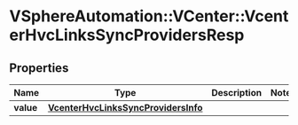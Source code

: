 # VSphereAutomation::VCenter::VcenterHvcLinksSyncProvidersResp

## Properties
Name | Type | Description | Notes
------------ | ------------- | ------------- | -------------
**value** | [**VcenterHvcLinksSyncProvidersInfo**](VcenterHvcLinksSyncProvidersInfo.md) |  | 


